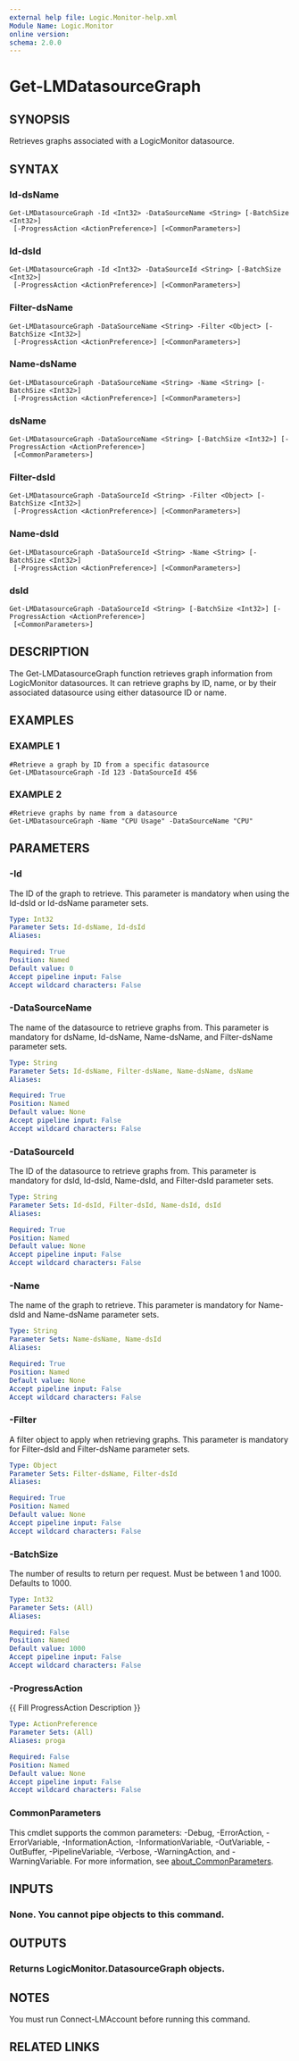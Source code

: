 ```yaml
---
external help file: Logic.Monitor-help.xml
Module Name: Logic.Monitor
online version:
schema: 2.0.0
---
```


# Get-LMDatasourceGraph

## SYNOPSIS
Retrieves graphs associated with a LogicMonitor datasource.

## SYNTAX

### Id-dsName
```
Get-LMDatasourceGraph -Id <Int32> -DataSourceName <String> [-BatchSize <Int32>]
 [-ProgressAction <ActionPreference>] [<CommonParameters>]
```

### Id-dsId
```
Get-LMDatasourceGraph -Id <Int32> -DataSourceId <String> [-BatchSize <Int32>]
 [-ProgressAction <ActionPreference>] [<CommonParameters>]
```

### Filter-dsName
```
Get-LMDatasourceGraph -DataSourceName <String> -Filter <Object> [-BatchSize <Int32>]
 [-ProgressAction <ActionPreference>] [<CommonParameters>]
```

### Name-dsName
```
Get-LMDatasourceGraph -DataSourceName <String> -Name <String> [-BatchSize <Int32>]
 [-ProgressAction <ActionPreference>] [<CommonParameters>]
```

### dsName
```
Get-LMDatasourceGraph -DataSourceName <String> [-BatchSize <Int32>] [-ProgressAction <ActionPreference>]
 [<CommonParameters>]
```

### Filter-dsId
```
Get-LMDatasourceGraph -DataSourceId <String> -Filter <Object> [-BatchSize <Int32>]
 [-ProgressAction <ActionPreference>] [<CommonParameters>]
```

### Name-dsId
```
Get-LMDatasourceGraph -DataSourceId <String> -Name <String> [-BatchSize <Int32>]
 [-ProgressAction <ActionPreference>] [<CommonParameters>]
```

### dsId
```
Get-LMDatasourceGraph -DataSourceId <String> [-BatchSize <Int32>] [-ProgressAction <ActionPreference>]
 [<CommonParameters>]
```

## DESCRIPTION
The Get-LMDatasourceGraph function retrieves graph information from LogicMonitor datasources.
It can retrieve graphs by ID, name, or by their associated datasource using either datasource ID or name.

## EXAMPLES

### EXAMPLE 1
```
#Retrieve a graph by ID from a specific datasource
Get-LMDatasourceGraph -Id 123 -DataSourceId 456
```

### EXAMPLE 2
```
#Retrieve graphs by name from a datasource
Get-LMDatasourceGraph -Name "CPU Usage" -DataSourceName "CPU"
```

## PARAMETERS

### -Id
The ID of the graph to retrieve.
This parameter is mandatory when using the Id-dsId or Id-dsName parameter sets.

```yaml
Type: Int32
Parameter Sets: Id-dsName, Id-dsId
Aliases:

Required: True
Position: Named
Default value: 0
Accept pipeline input: False
Accept wildcard characters: False
```

### -DataSourceName
The name of the datasource to retrieve graphs from.
This parameter is mandatory for dsName, Id-dsName, Name-dsName, and Filter-dsName parameter sets.

```yaml
Type: String
Parameter Sets: Id-dsName, Filter-dsName, Name-dsName, dsName
Aliases:

Required: True
Position: Named
Default value: None
Accept pipeline input: False
Accept wildcard characters: False
```

### -DataSourceId
The ID of the datasource to retrieve graphs from.
This parameter is mandatory for dsId, Id-dsId, Name-dsId, and Filter-dsId parameter sets.

```yaml
Type: String
Parameter Sets: Id-dsId, Filter-dsId, Name-dsId, dsId
Aliases:

Required: True
Position: Named
Default value: None
Accept pipeline input: False
Accept wildcard characters: False
```

### -Name
The name of the graph to retrieve.
This parameter is mandatory for Name-dsId and Name-dsName parameter sets.

```yaml
Type: String
Parameter Sets: Name-dsName, Name-dsId
Aliases:

Required: True
Position: Named
Default value: None
Accept pipeline input: False
Accept wildcard characters: False
```

### -Filter
A filter object to apply when retrieving graphs.
This parameter is mandatory for Filter-dsId and Filter-dsName parameter sets.

```yaml
Type: Object
Parameter Sets: Filter-dsName, Filter-dsId
Aliases:

Required: True
Position: Named
Default value: None
Accept pipeline input: False
Accept wildcard characters: False
```

### -BatchSize
The number of results to return per request.
Must be between 1 and 1000.
Defaults to 1000.

```yaml
Type: Int32
Parameter Sets: (All)
Aliases:

Required: False
Position: Named
Default value: 1000
Accept pipeline input: False
Accept wildcard characters: False
```

### -ProgressAction
{{ Fill ProgressAction Description }}

```yaml
Type: ActionPreference
Parameter Sets: (All)
Aliases: proga

Required: False
Position: Named
Default value: None
Accept pipeline input: False
Accept wildcard characters: False
```

### CommonParameters
This cmdlet supports the common parameters: -Debug, -ErrorAction, -ErrorVariable, -InformationAction, -InformationVariable, -OutVariable, -OutBuffer, -PipelineVariable, -Verbose, -WarningAction, and -WarningVariable. For more information, see [about_CommonParameters](http://go.microsoft.com/fwlink/?LinkID=113216).

## INPUTS

### None. You cannot pipe objects to this command.
## OUTPUTS

### Returns LogicMonitor.DatasourceGraph objects.
## NOTES
You must run Connect-LMAccount before running this command.

## RELATED LINKS

